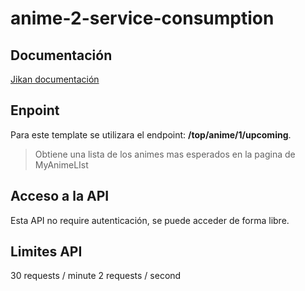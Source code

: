 # anime-2-service-consumption

## Documentación
[Jikan documentación](
https://jikan.docs.apiary.io/#)
## Enpoint
Para este template se utilizara el endpoint: **/top/anime/1/upcoming**.
> Obtiene una lista de los animes mas esperados en la pagina de MyAnimeLIst
## Acceso a la API
Esta API no require autenticación, se puede acceder de forma libre.
## Limites API
30 requests / minute
2 requests / second